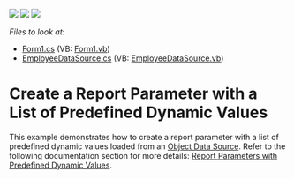 <!-- default badges list -->
![](https://img.shields.io/endpoint?url=https://codecentral.devexpress.com/api/v1/VersionRange/128598471/21.1.3%2B)
[![](https://img.shields.io/badge/Open_in_DevExpress_Support_Center-FF7200?style=flat-square&logo=DevExpress&logoColor=white)](https://supportcenter.devexpress.com/ticket/details/T236094)
[![](https://img.shields.io/badge/📖_How_to_use_DevExpress_Examples-e9f6fc?style=flat-square)](https://docs.devexpress.com/GeneralInformation/403183)
<!-- default badges end -->
*Files to look at*:

* [Form1.cs](./CS/Form1.cs) (VB: [Form1.vb](./VB/Form1.vb))
* [EmployeeDataSource.cs](./CS/EmployeeDataSource.cs) (VB: [EmployeeDataSource.vb](./VB/EmployeeDataSource.vb))

# Create a Report Parameter with a List of Predefined Dynamic Values

This example demonstrates how to create a report parameter with a list of predefined dynamic values loaded from an [Object Data Source](https://docs.devexpress.com/XtraReports/17784?v=21.1). Refer to the following documentation section for more details: [Report Parameters with Predefined Dynamic Values](https://docs.devexpress.com/XtraReports/401662?v=21.1).


